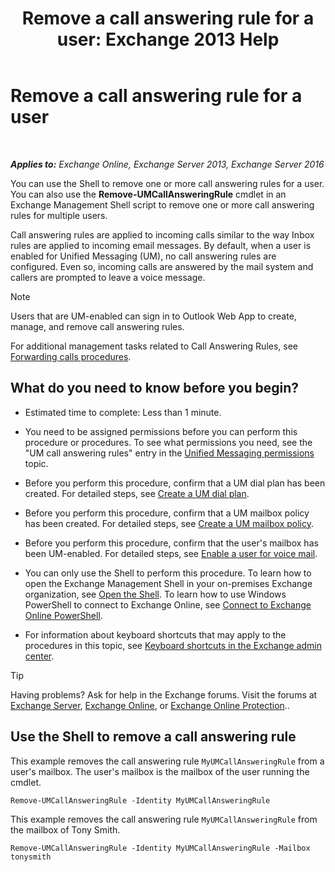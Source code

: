 ﻿---
title: 'Remove a call answering rule for a user: Exchange 2013 Help'
TOCTitle: Remove a call answering rule for a user
ms:assetid: 1da3c5bc-7227-4b37-96f6-67ceefc084d5
ms:mtpsurl: https://technet.microsoft.com/en-us/library/JJ898497(v=EXCHG.150)
ms:contentKeyID: 50873791
ms.date: 12/10/2017
mtps_version: v=EXCHG.150
---

# Remove a call answering rule for a user

 

_**Applies to:** Exchange Online, Exchange Server 2013, Exchange Server 2016_


You can use the Shell to remove one or more call answering rules for a user. You can also use the **Remove-UMCallAnsweringRule** cmdlet in an Exchange Management Shell script to remove one or more call answering rules for multiple users.

Call answering rules are applied to incoming calls similar to the way Inbox rules are applied to incoming email messages. By default, when a user is enabled for Unified Messaging (UM), no call answering rules are configured. Even so, incoming calls are answered by the mail system and callers are prompted to leave a voice message.


> [!NOTE]
> Users that are UM-enabled can sign in to Outlook Web App to create, manage, and remove call answering rules.



For additional management tasks related to Call Answering Rules, see [Forwarding calls procedures](https://docs.microsoft.com/en-us/exchange/voice-mail-unified-messaging/set-up-client-voice-mail-features/forwarding-calls-procedures).

## What do you need to know before you begin?

  - Estimated time to complete: Less than 1 minute.

  - You need to be assigned permissions before you can perform this procedure or procedures. To see what permissions you need, see the "UM call answering rules" entry in the [Unified Messaging permissions](unified-messaging-permissions-exchange-2013-help.md) topic.

  - Before you perform this procedure, confirm that a UM dial plan has been created. For detailed steps, see [Create a UM dial plan](https://docs.microsoft.com/en-us/exchange/voice-mail-unified-messaging/connect-voice-mail-system/create-um-dial-plan).

  - Before you perform this procedure, confirm that a UM mailbox policy has been created. For detailed steps, see [Create a UM mailbox policy](https://docs.microsoft.com/en-us/exchange/voice-mail-unified-messaging/set-up-voice-mail/create-um-mailbox-policy).

  - Before you perform this procedure, confirm that the user's mailbox has been UM-enabled. For detailed steps, see [Enable a user for voice mail](enable-a-user-for-voice-mail-exchange-2013-help.md).

  - You can only use the Shell to perform this procedure. To learn how to open the Exchange Management Shell in your on-premises Exchange organization, see [Open the Shell](https://technet.microsoft.com/en-us/library/dd638134\(v=exchg.150\)). To learn how to use Windows PowerShell to connect to Exchange Online, see [Connect to Exchange Online PowerShell](https://go.microsoft.com/fwlink/p/?linkid=396554).

  - For information about keyboard shortcuts that may apply to the procedures in this topic, see [Keyboard shortcuts in the Exchange admin center](keyboard-shortcuts-in-the-exchange-admin-center-exchange-online-protection-help.md).


> [!TIP]
> Having problems? Ask for help in the Exchange forums. Visit the forums at <A href="https://go.microsoft.com/fwlink/p/?linkid=60612">Exchange Server</A>, <A href="https://go.microsoft.com/fwlink/p/?linkid=267542">Exchange Online</A>, or <A href="https://go.microsoft.com/fwlink/p/?linkid=285351">Exchange Online Protection</A>..



## Use the Shell to remove a call answering rule

This example removes the call answering rule `MyUMCallAnsweringRule` from a user's mailbox. The user's mailbox is the mailbox of the user running the cmdlet.

    Remove-UMCallAnsweringRule -Identity MyUMCallAnsweringRule

This example removes the call answering rule `MyUMCallAnsweringRule` from the mailbox of Tony Smith.

    Remove-UMCallAnsweringRule -Identity MyUMCallAnsweringRule -Mailbox tonysmith

